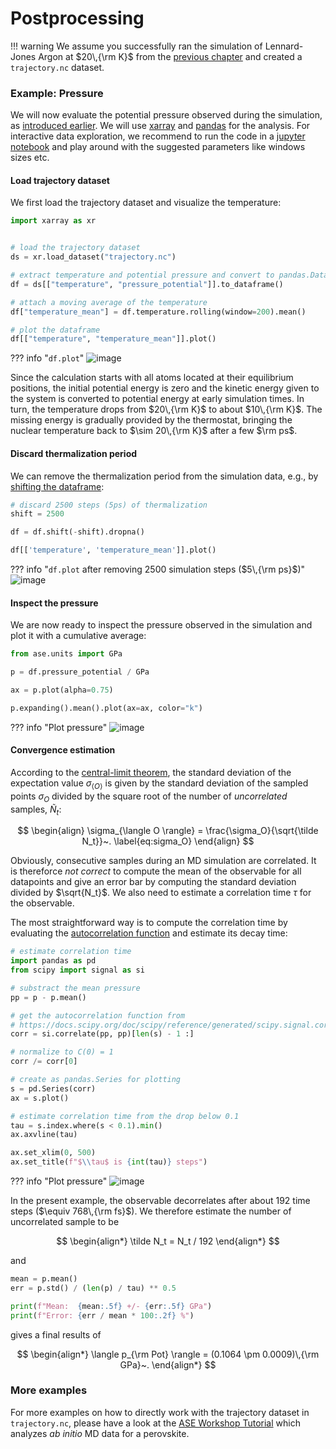 # Postprocessing

!!! warning
	We assume you successfully ran the simulation of Lennard-Jones Argon at $20\,{\rm K}$ from the [previous chapter](3_md_canonical_sampling.md) and created a `trajectory.nc` dataset.



### Example: Pressure

We will now evaluate the potential pressure observed during the simulation, as [introduced earlier](3_md_intro.md#example-pressure). We will use [xarray](http://xarray.pydata.org/) and [pandas](https://pandas.pydata.org/) for the analysis. For interactive data exploration, we recommend to run the code in a [jupyter notebook](https://jupyter.org/) and play around with the suggested parameters like windows sizes etc.

#### Load trajectory dataset

We first load the trajectory dataset and visualize the temperature:

```python
import xarray as xr


# load the trajectory dataset
ds = xr.load_dataset("trajectory.nc")

# extract temperature and potential pressure and convert to pandas.DataFrame
df = ds[["temperature", "pressure_potential"]].to_dataframe()

# attach a moving average of the temperature
df["temperature_mean"] = df.temperature.rolling(window=200).mean()

# plot the dataframe
df[["temperature", "temperature_mean"]].plot()
```

??? info "`df.plot`"
	![image](../assets/md_temperature.png)
	
Since the calculation starts with all atoms located at their equilibrium positions, the initial potential energy is zero and the kinetic energy given to the system is converted to potential energy at early simulation times. In turn, the temperature drops from $20\,{\rm K}$ to about $10\,{\rm K}$. The missing energy is gradually provided by the thermostat, bringing the nuclear temperature back to $\sim 20\,{\rm K}$ after a few $\rm ps$.

#### Discard thermalization period
We can remove the thermalization period from the simulation data, e.g., by [shifting the dataframe](https://pandas.pydata.org/pandas-docs/stable/reference/api/pandas.DataFrame.shift.html):

```python
# discard 2500 steps (5ps) of thermalization
shift = 2500

df = df.shift(-shift).dropna()

df[['temperature', 'temperature_mean']].plot()
```

??? info "`df.plot` after removing 2500 simulation steps ($5\,{\rm ps}$)"
	![image](../assets/md_temperature_thermalized.png)

#### Inspect the pressure
We are now ready to inspect the pressure observed in the simulation and plot it with a cumulative average:

```python
from ase.units import GPa

p = df.pressure_potential / GPa

ax = p.plot(alpha=0.75)

p.expanding().mean().plot(ax=ax, color="k")
```

??? info "Plot pressure"
	![image](../assets/md_pressure.png)
	
#### Convergence estimation
According to the [central-limit theorem](https://en.wikipedia.org/wiki/Central_limit_theorem), the standard deviation of the expectation value $\sigma_{\langle O \rangle}$ is given by the standard deviation of the sampled points $\sigma_O$ divided by the square root of the number of _uncorrelated_ samples, $\tilde N_t$:

$$
\begin{align}
\sigma_{\langle O \rangle} = \frac{\sigma_O}{\sqrt{\tilde N_t}}~.
\label{eq:sigma_O}
\end{align}
$$

Obviously, consecutive samples during an MD simulation are correlated. It is thereforce _not correct_ to compute the mean of the observable for all datapoints and give an error bar by computing the standard deviation divided by $\sqrt{N_t}$. We also need to estimate a correlation time $\tau$ for the observable.

The most straightforward way is to compute the correlation time by evaluating the [autocorrelation function](https://en.wikipedia.org/wiki/Autocorrelation) and estimate its decay time:

```python
# estimate correlation time
import pandas as pd
from scipy import signal as si

# substract the mean pressure
pp = p - p.mean()

# get the autocorrelation function from
# https://docs.scipy.org/doc/scipy/reference/generated/scipy.signal.correlate.html
corr = si.correlate(pp, pp)[len(s) - 1 :]

# normalize to C(0) = 1
corr /= corr[0]

# create as pandas.Series for plotting
s = pd.Series(corr)
ax = s.plot()

# estimate correlation time from the drop below 0.1
tau = s.index.where(s < 0.1).min()
ax.axvline(tau)

ax.set_xlim(0, 500)
ax.set_title(f"$\\tau$ is {int(tau)} steps")
```

??? info "Plot pressure"
	![image](../assets/md_autocorr.png)

In the  present example, the observable decorrelates after about 192 time steps ($\equiv 768\,{\rm fs}$). We therefore estimate the number of uncorrelated sample to be 

$$
\begin{align*}
	\tilde N_t = N_t / 192
\end{align*}
$$

and

```python
mean = p.mean()
err = p.std() / (len(p) / tau) ** 0.5

print(f"Mean:  {mean:.5f} +/- {err:.5f} GPa")
print(f"Error: {err / mean * 100:.2f} %")
```

gives a final results of 

$$
\begin{align*}
	\langle p_{\rm Pot} \rangle = (0.1064 \pm 0.0009)\,{\rm GPa}~.
\end{align*}
$$


### More examples

For more examples on how to directly work with the trajectory dataset in `trajectory.nc`, please have a look at  the [ASE Workshop Tutorial](https://gitlab.com/flokno/ase_workshop_tutorial_19) which analyzes _ab initio_ MD data for a perovskite.
